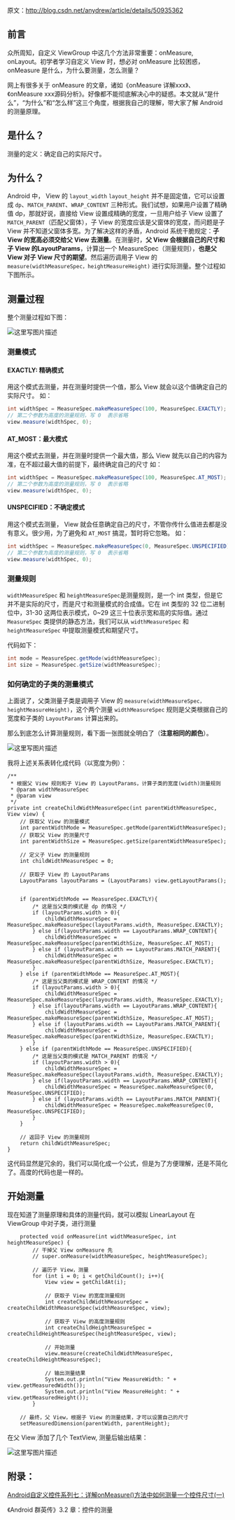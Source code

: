 原文：http://blog.csdn.net/anydrew/article/details/50935362

## 前言

众所周知，自定义 ViewGroup 中这几个方法非常重要：onMeasure, onLayout。初学者学习自定义 View 时，想必对 onMeasure 比较困惑，onMeasure 是什么，为什么要测量，怎么测量？

网上有很多关于 onMeasure 的文章，诸如《onMeasure 详解xxx》、《onMeasure xxx源码分析》。好像都不能彻底解决心中的疑惑。本文就从“是什么”，“为什么”和“怎么样”这三个角度，根据我自己的理解，带大家了解 Android 的测量原理。

## 是什么？

测量的定义：确定自己的实际尺寸。

## 为什么？

Android 中， View 的 `layout_width` `layout_height` 并不是固定值，它可以设置成 `dp`、`MATCH_PARENT`、`WRAP_CONTENT` 三种形式。我们试想，如果用户设置了精确值 dp，那就好说，直接给 View 设置成精确的宽度，一旦用户给子 View 设置了 `MATCH_PARENT`（匹配父窗体），子 View 的宽度应该是父窗体的宽度，而问题是子 View 并不知道父窗体多宽。为了解决这样的矛盾，Android 系统干脆规定：**子 View 的宽高必须交给父 View 去测量**。在测量时，**父 View 会根据自己的尺寸和子 View 的LayoutParams**，计算出一个 MeasureSpec（测量规则），**也是父 View 对子 View 尺寸的期望**。然后遍历调用子 View 的`measure(widthMeasureSpec，heightMeasureHeight)`  进行实际测量。整个过程如下图所示。

## 测量过程

整个测量过程如下图：

![这里写图片描述](http://img.blog.csdn.net/20160320110934311)

### 测量模式

#### EXACTLY: 精确模式

用这个模式去测量，并在测量时提供一个值，那么 View 就会以这个值确定自己的实际尺寸。
	如：

```java
int widthSpec = MeasureSpec.makeMeasureSpec(100, MeasureSpec.EXACTLY);
// 第二个参数为高度的测量规则，写 0  表示省略
view.measure(widthSpec, 0); 
```

#### AT_MOST：最大模式

用这个模式去测量，并在测量时提供一个最大值，那么 View 就先以自己的内容为准，在不超过最大值的前提下，最终确定自己的尺寸
	如：
```java
int widthSpec = MeasureSpec.makeMeasureSpec(100, MeasureSpec.AT_MOST);
// 第二个参数为高度的测量规则，写 0  表示省略
view.measure(widthSpec, 0); 
```

#### UNSPECIFIED：不确定模式

用这个模式去测量， View 就会任意确定自己的尺寸，不管你传什么值进去都是没有意义。很少用，为了避免和 `AT_MOST` 搞混，暂时将它忽略。
	如：

```java
int widthSpec = MeasureSpec.makeMeasureSpec(0, MeasureSpec.UNSPECIFIED);
// 第二个参数为高度的测量规则，写 0  表示省略
view.measure(widthSpec, 0); 
```

### 测量规则

`widthMeasureSpec` 和 `heightMeasureSpec`是测量规则，是一个 int 类型，但是它并不是实际的尺寸，而是尺寸和测量模式的合成值。它在 int 类型的 32 位二进制位中，31-30 这两位表示模式，0~29 这三十位表示宽和高的实际值。通过 `MeasureSpec` 类提供的静态方法，我们可以从 `widthMeasureSpec` 和 `heightMeasureSpec` 中提取测量模式和期望尺寸。

代码如下：

```java
int mode = MeasureSpec.getMode(widthMeasureSpec);
int size = MeasureSpec.getSize(widthMeasureSpec);
```

### 如何确定的子类的测量模式

上面说了，父类测量子类是调用子 View 的 `measure(widthMeasureSpec，heightMeasureHeight)`，这个两个测量 `widthMeasureSpec` 规则是父类根据自己的宽度和子类的 `LayoutParams` 计算出来的。

那么到底怎么计算测量规则，看下面一张图就全明白了（**注意相同的颜色**）。

![这里写图片描述](http://img.blog.csdn.net/20160320102042457)


我将上述关系表转化成代码（以宽度为例）：

```
/**
 * 根据父 View 规则和子 View 的 LayoutParams，计算子类的宽度(width)测量规则
 * @param widthMeasureSpec
 * @param view
 */
private int createChildWidthMeasureSpec(int parentWidthMeasureSpec, View view) {
	// 获取父 View 的测量模式
	int parentWidthMode = MeasureSpec.getMode(parentWidthMeasureSpec);
	// 获取父 View 的测量尺寸
	int parentWidthSize = MeasureSpec.getSize(parentWidthMeasureSpec);
	
	// 定义子 View 的测量规则
	int childWidthMeasureSpec = 0;
	
	// 获取子 View 的 LayoutParams
	LayoutParams layoutParams = (LayoutParams) view.getLayoutParams();
	
	
	if (parentWidthMode == MeasureSpec.EXACTLY){
		/* 这是当父类的模式是 dp 的情况 */
		if (layoutParams.width > 0){
			childWidthMeasureSpec = MeasureSpec.makeMeasureSpec(layoutParams.width, MeasureSpec.EXACTLY);
		} else if(layoutParams.width == LayoutParams.WRAP_CONTENT){
			childWidthMeasureSpec = MeasureSpec.makeMeasureSpec(parentWidthSize, MeasureSpec.AT_MOST);
		} else if (layoutParams.width == LayoutParams.MATCH_PARENT){
			childWidthMeasureSpec = MeasureSpec.makeMeasureSpec(parentWidthSize, MeasureSpec.EXACTLY);
		}
	} else if (parentWidthMode == MeasureSpec.AT_MOST){
		/* 这是当父类的模式是 WRAP_CONTENT 的情况 */
		if (layoutParams.width > 0){
			childWidthMeasureSpec = MeasureSpec.makeMeasureSpec(layoutParams.width, MeasureSpec.EXACTLY);
		} else if(layoutParams.width == LayoutParams.WRAP_CONTENT){
			childWidthMeasureSpec = MeasureSpec.makeMeasureSpec(parentWidthSize, MeasureSpec.AT_MOST);
		} else if (layoutParams.width == LayoutParams.MATCH_PARENT){
			childWidthMeasureSpec = MeasureSpec.makeMeasureSpec(parentWidthSize, MeasureSpec.EXACTLY);
		}
	} else if (parentWidthMode == MeasureSpec.UNSPECIFIED){
		/* 这是当父类的模式是 MATCH_PARENT 的情况 */
		if (layoutParams.width > 0){
			childWidthMeasureSpec = MeasureSpec.makeMeasureSpec(layoutParams.width, MeasureSpec.EXACTLY);
		} else if(layoutParams.width == LayoutParams.WRAP_CONTENT){
			childWidthMeasureSpec = MeasureSpec.makeMeasureSpec(0, MeasureSpec.UNSPECIFIED);
		} else if (layoutParams.width == LayoutParams.MATCH_PARENT){
			childWidthMeasureSpec = MeasureSpec.makeMeasureSpec(0, MeasureSpec.UNSPECIFIED);
		}
	}
	
	// 返回子 View 的测量规则
	return childWidthMeasureSpec;
}

```

这代码显然是冗余的，我们可以简化成一个公式，但是为了方便理解，还是不简化了。高度的代码也是一样的。

## 开始测量

现在知道了测量原理和具体的测量代码，就可以模拟 LinearLayout 在 ViewGroup 中对子类，进行测量

```
	protected void onMeasure(int widthMeasureSpec, int heightMeasureSpec) {
		// 干掉父 View onMeasure 先
		// super.onMeasure(widthMeasureSpec, heightMeasureSpec);
		
		// 遍历子 View，测量
		for (int i = 0; i < getChildCount(); i++){
			View view = getChildAt(i);
			
			// 获取子 View 的宽度测量规则
			int createChildWidthMeasureSpec = createChildWidthMeasureSpec(widthMeasureSpec, view);

			// 获取子 View 的高度测量规则
			int createChildHeightMeasureSpec = createChildHeightMeasureSpec(heightMeasureSpec, view);
			
			// 开始测量
			view.measure(createChildWidthMeasureSpec, createChildHeightMeasureSpec);
			
			// 输出测量结果
			System.out.println("View MeasureWidth: " + view.getMeasuredWidth());
			System.out.println("View MeasureHeight: " + view.getMeasuredHeight());
		}

	// 最终，父 View，根据子 View 的测量结果，才可以设置自己的尺寸
	setMeasuredDimension(parentWidth, parentHeight);
```

在父 View 添加了几个 TextView, 测量后输出结果：

![这里写图片描述](http://img.blog.csdn.net/20160320113738411)

## 附录：

[Android自定义控件系列七：详解onMeasure()方法中如何测量一个控件尺寸(一)](http://blog.csdn.net/cyp331203/article/details/45027641) 

《Android 群英传》3.2 章：控件的测量



